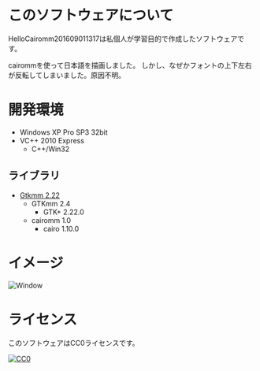 ﻿# このソフトウェアについて #

HelloCairomm201609011317は私個人が学習目的で作成したソフトウェアです。

cairommを使って日本語を描画しました。
しかし、なぜかフォントの上下左右が反転してしまいました。原因不明。

# 開発環境 #

* Windows XP Pro SP3 32bit
* VC++ 2010 Express
    * C++/Win32

## ライブラリ ##

* [Gtkmm 2.22](http://ftp.gnome.org/pub/GNOME/binaries/win32/gtkmm/2.22/gtkmm-win32-devel-2.22.0-2.exe)
    * GTKmm 2.4
        * GTK+ 2.22.0
    * cairomm 1.0
        * cairo 1.10.0

# イメージ #

![Window](https://cdn-ak.f.st-hatena.com/images/fotolife/y/ytyaru/20160902/20160902145312.png)

# ライセンス #

このソフトウェアはCC0ライセンスです。

[![CC0](http://i.creativecommons.org/p/zero/1.0/88x31.png "CC0")](http://creativecommons.org/publicdomain/zero/1.0/deed.ja)
